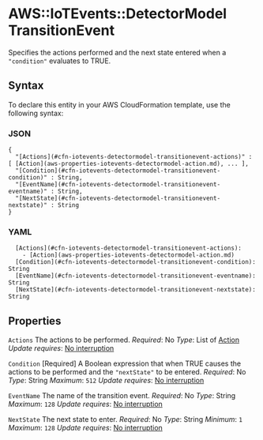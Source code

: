 # AWS::IoTEvents::DetectorModel TransitionEvent<a name="aws-properties-iotevents-detectormodel-transitionevent"></a>

Specifies the actions performed and the next state entered when a `"condition"` evaluates to TRUE\.

## Syntax<a name="aws-properties-iotevents-detectormodel-transitionevent-syntax"></a>

To declare this entity in your AWS CloudFormation template, use the following syntax:

### JSON<a name="aws-properties-iotevents-detectormodel-transitionevent-syntax.json"></a>

```
{
  "[Actions](#cfn-iotevents-detectormodel-transitionevent-actions)" : [ [Action](aws-properties-iotevents-detectormodel-action.md), ... ],
  "[Condition](#cfn-iotevents-detectormodel-transitionevent-condition)" : String,
  "[EventName](#cfn-iotevents-detectormodel-transitionevent-eventname)" : String,
  "[NextState](#cfn-iotevents-detectormodel-transitionevent-nextstate)" : String
}
```

### YAML<a name="aws-properties-iotevents-detectormodel-transitionevent-syntax.yaml"></a>

```
  [Actions](#cfn-iotevents-detectormodel-transitionevent-actions):
    - [Action](aws-properties-iotevents-detectormodel-action.md)
  [Condition](#cfn-iotevents-detectormodel-transitionevent-condition): String
  [EventName](#cfn-iotevents-detectormodel-transitionevent-eventname): String
  [NextState](#cfn-iotevents-detectormodel-transitionevent-nextstate): String
```

## Properties<a name="aws-properties-iotevents-detectormodel-transitionevent-properties"></a>

`Actions`  <a name="cfn-iotevents-detectormodel-transitionevent-actions"></a>
The actions to be performed\.
*Required*: No
*Type*: List of [Action](aws-properties-iotevents-detectormodel-action.md)
*Update requires*: [No interruption](https://docs.aws.amazon.com/AWSCloudFormation/latest/UserGuide/using-cfn-updating-stacks-update-behaviors.html#update-no-interrupt)

`Condition`  <a name="cfn-iotevents-detectormodel-transitionevent-condition"></a>
\[Required\] A Boolean expression that when TRUE causes the actions to be performed and the `"nextState"` to be entered\.
*Required*: No
*Type*: String
*Maximum*: `512`
*Update requires*: [No interruption](https://docs.aws.amazon.com/AWSCloudFormation/latest/UserGuide/using-cfn-updating-stacks-update-behaviors.html#update-no-interrupt)

`EventName`  <a name="cfn-iotevents-detectormodel-transitionevent-eventname"></a>
The name of the transition event\.
*Required*: No
*Type*: String
*Maximum*: `128`
*Update requires*: [No interruption](https://docs.aws.amazon.com/AWSCloudFormation/latest/UserGuide/using-cfn-updating-stacks-update-behaviors.html#update-no-interrupt)

`NextState`  <a name="cfn-iotevents-detectormodel-transitionevent-nextstate"></a>
The next state to enter\.
*Required*: No
*Type*: String
*Minimum*: `1`
*Maximum*: `128`
*Update requires*: [No interruption](https://docs.aws.amazon.com/AWSCloudFormation/latest/UserGuide/using-cfn-updating-stacks-update-behaviors.html#update-no-interrupt)
